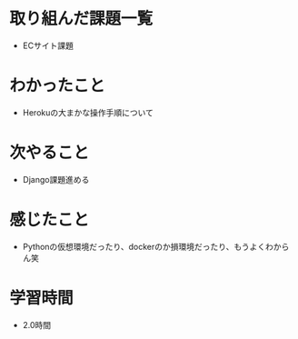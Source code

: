 # 取り組んだ課題一覧

- ECサイト課題

# わかったこと

- Herokuの大まかな操作手順について

# 次やること

- Django課題進める

# 感じたこと

- Pythonの仮想環境だったり、dockerのか損環境だったり、もうよくわからん笑

# 学習時間

-  2.0時間